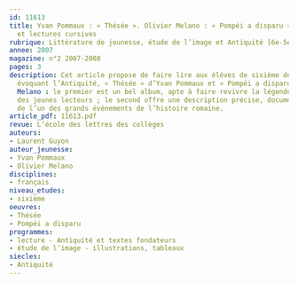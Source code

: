 ```yaml
---
id: 11613
title: Yvan Pommaux : « Thésée ». Olivier Melano : « Pompéi a disparu ». Mythologie
  et lectures cursives
rubrique: Littérature de jeunesse, étude de l’image et Antiquité [6e-5e]
annee: 2007
magazine: n°2 2007-2008
pages: 3
description: Cet article propose de faire lire aux élèves de sixième deux albums
  évoquant l’Antiquité, « Thésée » d’Yvan Pommaux et « Pompéi a disparu » d’Olivier
  Melano : le premier est un bel album, apte à faire revivre la légende dans l’esprit
  des jeunes lecteurs ; le second offre une description précise, documentée et vivante
  de l’un des grands événements de l’histoire romaine.
article_pdf: 11613.pdf
revue: L’école des lettres des collèges
auteurs:
- Laurent Guyon
auteur_jeunesse:
- Yvan Pommaux
- Olivier Melano
disciplines:
- français
niveau_etudes:
- sixième
oeuvres:
- Thésée
- Pompéi a disparu
programmes:
- lecture - Antiquité et textes fondateurs
- étude de l’image - illustrations, tableaux
siecles:
- Antiquité
---
```

